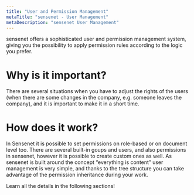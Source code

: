 ```yaml
---
title: "User and Permission Management"
metaTitle: "sensenet - User Management"
metaDescription: "sensenet User Management"
---
```


sensenet offers a sophisticated user and permission management system, giving you the possibility to apply permission rules according to the logic you prefer.

# Why is it important?
There are several situations when you have to adjust the rights of the users (when there are some changes in the company, e.g. someone leaves the company), and it is important to make it in a short time. 

# How does it work?
In Sensenet it is possible to set permissions on role-based or on document level too. There are several built-in goups and users, and also permissions in sensenet, however it is possible to create custom ones as well.
As sensenet is built around the concept “everything is content” user management is very simple, and thanks to the tree structure you can take advantage of the permission inheritance during your work.

Learn all the details in the following sections!
